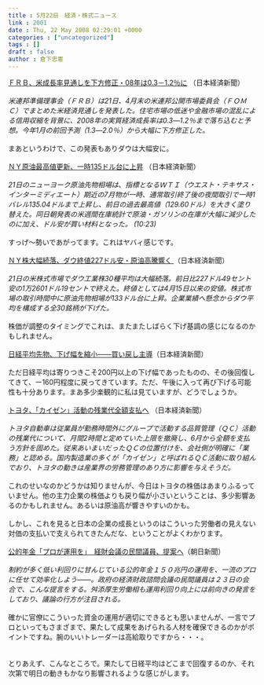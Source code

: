```yaml
---
title : 5月22日　経済・株式ニュース
link : 2001
date : Thu, 22 May 2008 02:29:01 +0000
categories : ["uncategorized"]
tags : []
draft : false
author : 倉下忠憲
---
```


<A HREF="http://www.nikkei.co.jp/news/main/20080522AT2M2200R22052008.html" TARGET="_blank">ＦＲＢ、米成長率見通しを下方修正・08年は0.3－1.2％に</A> （日本経済新聞）<BR><BR><I>米連邦準備理事会（ＦＲＢ）は21日、4月末の米連邦公開市場委員会（ＦＯＭＣ）でまとめた米経済見通しを発表した。住宅市場の低迷や金融市場の混乱による信用収縮を背景に、2008年の実質経済成長率は0.3―1.2％まで落ち込むと予想。今年1月の前回予測（1.3―2.0％）から大幅に下方修正した。 </I><BR><BR>まあというわけで、この発表もありダウは大幅安に。<BR><BR><A HREF="http://www.nikkei.co.jp/news/main/20080522NT000Y30822052008.html" TARGET="_blank">ＮＹ原油最高値更新、一時135ドル台に上昇</A> （日本経済新聞）<BR><BR><I>21日のニューヨーク原油先物相場は、指標となるＷＴＩ（ウエスト・テキサス・インターミディエート）期近の7月物が一時、通常取引終了後の夜間取引で一時1バレル135.04ドルまで上昇し、前日の過去最高値（129.60ドル）を大きく塗り替えた。同日朝発表の米週間在庫統計で原油・ガソリンの在庫が大幅に減少したのに加え、ドル安が買い材料となった。 (10:23)</I><BR><BR>すっげ～勢いであがってます。これはヤバィ感じです。<BR><BR><A HREF="http://www.nikkei.co.jp/news/main/20080522AT2M2201222052008.html" TARGET="_blank">ＮＹ株大幅続落、ダウ終値227ドル安・原油高騰響く </A>（日本経済新聞）<BR><BR><I>21日の米株式市場でダウ工業株30種平均は大幅続落。前日比227ドル49セント安の1万2601ドル19セントで終えた。終値としては4月15日以来の安値。株式市場の取引時間中に原油先物相場が133ドル台に上昇。企業業績へ懸念からダウ平均を構成する全30銘柄が下げた。 </I><BR><BR>株価が調整のタイミングでこれは、またまたしばらく下げ基調の感じになるのかもしれません。<BR><BR><A HREF="http://www.nikkei.co.jp/news/market/20080522m1AS3L2202R220508.html" TARGET="_blank">日経平均先物、下げ幅を縮小――買い戻し主導</A>（日本経済新聞）<BR><BR>ただ日経平均は寄りつきこそ200円以上の下げ幅であったものの、その後回復してきて、ー160円程度に戻ってきています。ただ、午後に入って再び下げる可能性も十分あります。まあ多少楽観的に私は見ていますが、どうでしょうか。<BR><BR><A HREF="http://www.nikkei.co.jp/news/main/20080522AT1D2200D22052008.html" TARGET="_blank">トヨタ、「カイゼン」活動の残業代全額支払へ</A> （日本経済新聞）<BR><BR><I>トヨタ自動車は従業員が勤務時間外にグループで活動する品質管理（ＱＣ）活動の残業代について、月間2時間と定めていた上限を撤廃し、6月から全額を支払う方針を固めた。従来あいまいだったＱＣの位置付けを、会社側が明確に「業務」と認める。国内製造業の多くが「カイゼン」と呼ばれるＱＣ活動に取り組んでおり、トヨタの動きは産業界の労務管理のあり方に影響を与えそうだ。 </I><BR><BR>これのせいなのかどうかは知りませんが、今日はトヨタの株価はあまりふるっていません。他の主力企業の株価よりも戻り幅が小さいということは、多少影響あるのかもしれません。あるいは原油高が響きやすいのかも。<BR><BR>しかし、これを見ると日本の企業の成長というのはこういった労働者の見えない対価の支払いで支えられてきたんだな、ということがよくわかります。<BR><BR><A HREF="http://www.asahi.com/life/update/0522/TKY200805210319.html" TARGET="_blank">公的年金「プロが運用を」　経財会議の民間議員、提案へ</A>（朝日新聞）<BR><BR><I>制約が多く低い利回りに甘んじている公的年金１５０兆円の運用を、一流のプロに任せて効率化しよう――。政府の経済財政諮問会議の民間議員は２３日の会合で、こんな提言をする。舛添厚生労働相も運用利回り向上には前向きの発言をしており、議論の行方が注目される。 </I><BR><BR>確かに官僚にこういった資金の運用が適切にできるとも思いませんが、一言でプロといってもさまざまで、果たして成果をあげられる人材を確保できるのかがポイントですね。腕のいいトレーダーは高給取りですから・・・。<BR><BR><BR>とりあえず、こんなところで。果たして日経平均はどこまで回復するのか、それ次第で明日の動きもかなり影響されるような感じがします。<BR><BR><br><br>
